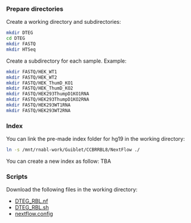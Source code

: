 ### Prepare directories

Create a working directory and subdirectories:

```bash
mkdir DTEG
cd DTEG
mkdir FASTQ
mkdir HTSeq
```


Create a subdirectory for each sample. Example:

```bash
mkdir FASTQ/HEK_WT1
mkdir FASTQ/HEK_WT2
mkdir FASTQ/HEK_ThumD_KO1
mkdir FASTQ/HEK_ThumD_KO2
mkdir FASTQ/HEK293ThumpD1KO1RNA
mkdir FASTQ/HEK293ThumpD1KO2RNA
mkdir FASTQ/HEK293WT1RNA
mkdir FASTQ/HEK293WT2RNA
```


### Index

You can link the pre-made index folder for hg19 in the working directory:

```bash
ln -s /mnt/rnabl-work/Guiblet/CCBRRBL8/NextFlow ./
```

You can create a new index as follow:
TBA


### Scripts

Download the following files in the working directory:

- [DTEG_RBL.nf](https://github.com/RBL-NCI/Dockers/blob/main/workflows/DTEG/DTEG_RBL.nf)
- [DTEG_RBL.sh](https://github.com/RBL-NCI/Dockers/blob/main/workflows/DTEG/DTEG_RBL.sh)
- [nextflow.config](https://github.com/RBL-NCI/Dockers/blob/main/workflows/DTEG/nextflow.config)

